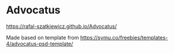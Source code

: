 # Advocatus
https://rafal-szatkiewicz.github.io/Advocatus/

Made based on template from https://symu.co/freebies/templates-4/advocatus-psd-template/
